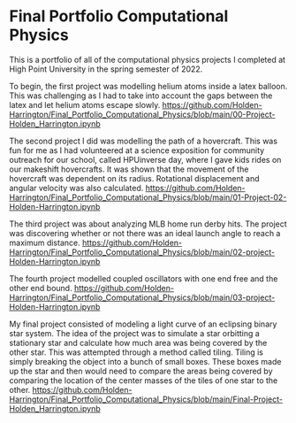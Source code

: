 # Final Portfolio Computational Physics

This is a portfolio of all of the computational physics projects I completed at High Point University in the spring semester of 2022.  

To begin, the first project was modelling helium atoms inside a latex balloon.  This was challenging as I had to take into account the gaps between the latex and let helium atoms escape slowly. <https://github.com/Holden-Harrington/Final_Portfolio_Computational_Physics/blob/main/00-Project-Holden_Harrington.ipynb>

The second project I did was modelling the path of a hovercraft.  This was fun for me as I had volunteered at a science exposition for community outreach for our school, called HPUinverse day, where I gave kids rides on our makeshift hovercrafts.  It was shown that the movement of the hovercraft was dependent on its radius.  Rotational displacement and angular velocity was also calculated. <https://github.com/Holden-Harrington/Final_Portfolio_Computational_Physics/blob/main/01-Project-02-Holden-Harrington.ipynb>

The third project was about analyzing MLB home run derby hits.  The project was discovering whether or not there was an ideal launch angle to reach a maximum distance. <https://github.com/Holden-Harrington/Final_Portfolio_Computational_Physics/blob/main/02-project-Holden-Harrington.ipynb>

The fourth project modelled coupled oscillators with one end free and the other end bound. <https://github.com/Holden-Harrington/Final_Portfolio_Computational_Physics/blob/main/03-project-Holden-Harrington.ipynb>

My final project consisted of modeling a light curve of an eclipsing binary star system.  The idea of the project was to simulate a star orbitting a stationary star and calculate how much area was being covered by the other star.  This was attempted through a method called tiling.  Tiling is simply breaking the object into a bunch of small boxes.  These boxes made up the star and then would need to compare the areas being covered by comparing the location of the center masses of the tiles of one star to the other. <https://github.com/Holden-Harrington/Final_Portfolio_Computational_Physics/blob/main/Final-Project-Holden_Harrington.ipynb>
